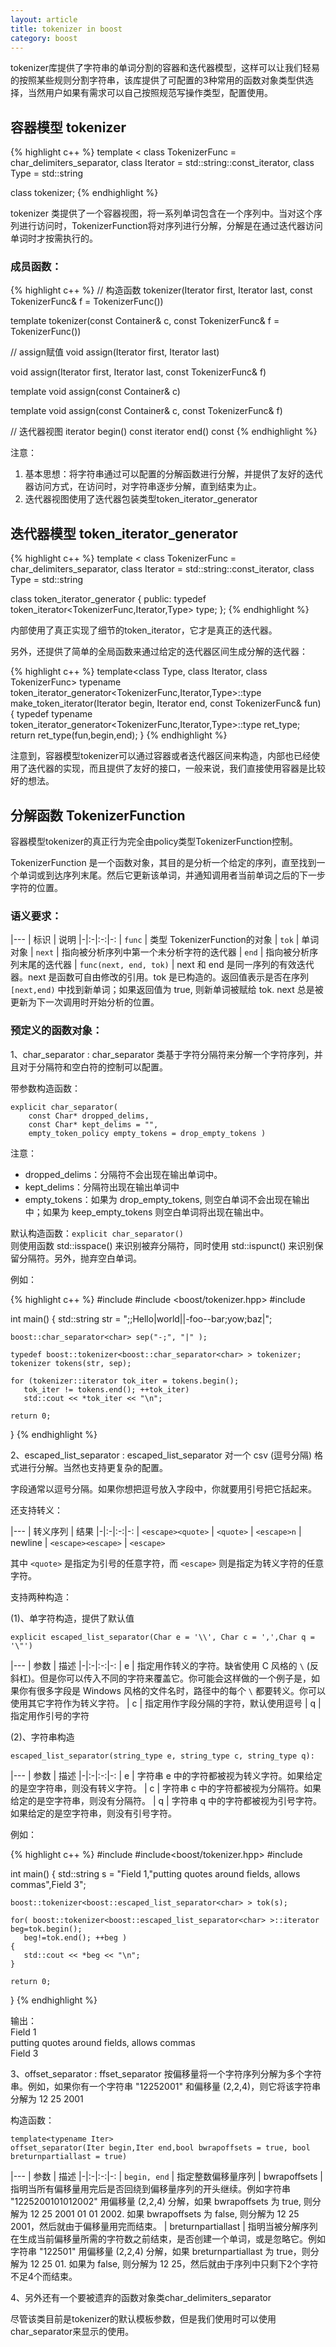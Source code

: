 ```yaml
---
layout: article
title: tokenizer in boost
category: boost
---
```


tokenizer库提供了字符串的单词分割的容器和迭代器模型，这样可以让我们轻易的按照某些规则分割字符串，该库提供了可配置的3种常用的函数对象类型供选择，当然用户如果有需求可以自己按照规范写操作类型，配置使用。

## 容器模型 tokenizer

{% highlight c++ %}
template
< 
    class TokenizerFunc = char_delimiters_separator<char>,
    class Iterator = std::string::const_iterator,
    class Type = std::string
> 
class tokenizer;
{% endhighlight %}
 
tokenizer 类提供了一个容器视图，将一系列单词包含在一个序列中。当对这个序列进行访问时，TokenizerFunction将对序列进行分解，分解是在通过迭代器访问单词时才按需执行的。
 
### 成员函数：

{% highlight c++ %}
// 构造函数
tokenizer(Iterator first, Iterator last,
const TokenizerFunc& f = TokenizerFunc())
 
template<class Container>
tokenizer(const Container& c, const TokenizerFunc& f = TokenizerFunc())
 
// assign赋值
void assign(Iterator first, Iterator last)
 
void assign(Iterator first, Iterator last, const TokenizerFunc& f)
 
template<class Container>
void assign(const Container& c)
 
template<class Container>
void assign(const Container& c, const TokenizerFunc& f)
 
// 迭代器视图
iterator begin() const
iterator end() const
{% endhighlight %}

注意：

1. 基本思想：将字符串通过可以配置的分解函数进行分解，并提供了友好的迭代器访问方式，在访问时，对字符串逐步分解，直到结束为止。
2. 迭代器视图使用了迭代器包装类型token_iterator_generator
 
 
## 迭代器模型 token_iterator_generator

{% highlight c++ %}
template
< 
    class TokenizerFunc = char_delimiters_separator<char>,
    class Iterator = std::string::const_iterator,
    class Type = std::string
>
class token_iterator_generator
{
public:
    typedef token_iterator<TokenizerFunc,Iterator,Type> type;
};
{% endhighlight %}

内部使用了真正实现了细节的token_iterator，它才是真正的迭代器。

另外，还提供了简单的全局函数来通过给定的迭代器区间生成分解的迭代器：

{% highlight c++ %}
template<class Type, class Iterator, class TokenizerFunc>
typename token_iterator_generator<TokenizerFunc,Iterator,Type>::type
make_token_iterator(Iterator begin, Iterator end, const TokenizerFunc& fun)
{
    typedef typename token_iterator_generator<TokenizerFunc,Iterator,Type>::type ret_type;
    return ret_type(fun,begin,end);
}
{% endhighlight %}

注意到，容器模型tokenizer可以通过容器或者迭代器区间来构造，内部也已经使用了迭代器的实现，而且提供了友好的接口，一般来说，我们直接使用容器是比较好的想法。
 
 
## 分解函数 TokenizerFunction

容器模型tokenizer的真正行为完全由policy类型TokenizerFunction控制。
 
TokenizerFunction 是一个函数对象，其目的是分析一个给定的序列，直至找到一个单词或到达序列末尾。然后它更新该单词，并通知调用者当前单词之后的下一步字符的位置。
 
### 语义要求：

|---
| 标识 | 说明 
|-|:-|:-:|-:
| `func` | 类型 TokenizerFunction的对象
| `tok` | 单词对象
| `next` | 指向被分析序列中第一个未分析字符的迭代器
| `end` | 指向被分析序列末尾的迭代器
| `func(next, end, tok)` | next 和 end 是同一序列的有效迭代器。next 是函数可自由修改的引用。tok 是已构造的。返回值表示是否在序列 `[next,end)` 中找到新单词；如果返回值为 true, 则新单词被赋给 tok. next 总是被更新为下一次调用时开始分析的位置。

 
### 预定义的函数对象：

1、char_separator
: char_separator 类基于字符分隔符来分解一个字符序列，并且对于分隔符和空白符的控制可以配置。
 
带参数构造函数：

~~~~
explicit char_separator(
    const Char* dropped_delims,
    const Char* kept_delims = "",
    empty_token_policy empty_tokens = drop_empty_tokens )
~~~~

注意：

- dropped_delims：分隔符不会出现在输出单词中。
- kept_delims：分隔符出现在输出单词中
- empty_tokens：如果为 drop_empty_tokens, 则空白单词不会出现在输出中；如果为 keep_empty_tokens 则空白单词将出现在输出中。
 
默认构造函数：`explicit char_separator()`  
则使用函数 std::isspace() 来识别被弃分隔符，同时使用 std::ispunct() 来识别保留分隔符。另外，抛弃空白单词。
 
例如：

{% highlight c++ %}
#include <iostream>
#include <boost/tokenizer.hpp>
#include <string>
 
int main()
{
    std::string str = ";;Hello|world||-foo--bar;yow;baz|";
 
    boost::char_separator<char> sep("-;", "|" );
 
    typedef boost::tokenizer<boost::char_separator<char> > tokenizer;
    tokenizer tokens(str, sep);
 
    for (tokenizer::iterator tok_iter = tokens.begin();
       tok_iter != tokens.end(); ++tok_iter)
       std::cout << *tok_iter << "\n";
 
    return 0;
}
{% endhighlight %}
 
2、escaped_list_separator
: escaped_list_separator 对一个 csv (逗号分隔) 格式进行分解。当然也支持更复杂的配置。

字段通常以逗号分隔。如果你想把逗号放入字段中，你就要用引号把它括起来。
 
还支持转义：

|---
| 转义序列 | 结果 
|-|:-|:-:|-:
| `<escape><quote>` | `<quote>`
| `<escape>n` | newline
| `<escape><escape>` | `<escape>`

其中 `<quote>` 是指定为引号的任意字符，而 `<escape>` 则是指定为转义字符的任意字符。
 
支持两种构造：

(1)、单字符构造，提供了默认值

`explicit escaped_list_separator(Char e = '\\', Char c = ',',Char q = '\"')`

|---
| 参数 | 描述 
|-|:-|:-:|-:
| e | 指定用作转义的字符。缺省使用 C 风格的 `\` (反斜杠)。但是你可以传入不同的字符来覆盖它。你可能会这样做的一个例子是，如果你有很多字段是 Windows 风格的文件名时，路径中的每个 `\` 都要转义。你可以使用其它字符作为转义字符。
| c | 指定用作字段分隔的字符，默认使用逗号
| q | 指定用作引号的字符


(2)、字符串构造

`escaped_list_separator(string_type e, string_type c, string_type q):`

|---
| 参数 | 描述 
|-|:-|:-:|-:
| e | 字符串 e 中的字符都被视为转义字符。如果给定的是空字符串，则没有转义字符。
| c | 字符串 c 中的字符都被视为分隔符。如果给定的是空字符串，则没有分隔符。
| q | 字符串 q 中的字符都被视为引号字符。如果给定的是空字符串，则没有引号字符。
 
例如：

{% highlight c++ %}
#include<iostream>
#include<boost/tokenizer.hpp>
#include<string>
 
int main()
{
    std::string s = "Field 1,\"putting quotes around fields, allows commas\",Field 3";
 
    boost::tokenizer<boost::escaped_list_separator<char> > tok(s);
 
    for( boost::tokenizer<boost::escaped_list_separator<char> >::iterator beg=tok.begin();
       beg!=tok.end(); ++beg )
    {
       std::cout << *beg << "\n";
    }
 
    return 0;
}
{% endhighlight %}

输出：  
Field 1  
putting quotes around fields, allows commas  
Field 3  
 
3、offset_separator
: ffset_separator 按偏移量将一个字符序列分解为多个字符串。例如，如果你有一个字符串 "12252001" 和偏移量 (2,2,4)，则它将该字符串分解为 12 25 2001
 
构造函数：

~~~~
template<typename Iter>
offset_separator(Iter begin,Iter end,bool bwrapoffsets = true, bool breturnpartiallast = true)
~~~~

|---
| 参数 | 描述 
|-|:-|:-:|-:
| `begin, end` | 指定整数偏移量序列
| bwrapoffsets | 指明当所有偏移量用完后是否回绕到偏移量序列的开头继续。例如字符串 "1225200101012002" 用偏移量 (2,2,4) 分解，如果 bwrapoffsets 为 true, 则分解为 12 25 2001 01 01 2002. 如果 bwrapoffsets 为 false, 则分解为 12 25 2001，然后就由于偏移量用完而结束。
| breturnpartiallast | 指明当被分解序列在生成当前偏移量所需的字符数之前结束，是否创建一个单词，或是忽略它。例如字符串 "122501" 用偏移量 (2,2,4) 分解，如果 breturnpartiallast 为 true，则分解为 12 25 01. 如果为 false, 则分解为 12 25，然后就由于序列中只剩下2个字符不足4个而结束。
 
4、另外还有一个要被遗弃的函数对象类char_delimiters_separator

尽管该类目前是tokenizer的默认模板参数，但是我们使用时可以使用char_separator来显示的使用。
